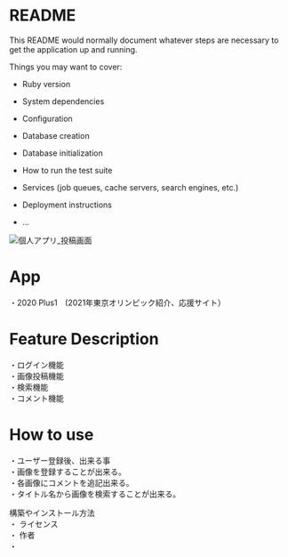 # README

This README would normally document whatever steps are necessary to get the
application up and running.

Things you may want to cover:

* Ruby version

* System dependencies

* Configuration

* Database creation

* Database initialization

* How to run the test suite

* Services (job queues, cache servers, search engines, etc.)

* Deployment instructions

* ...

![個人アプリ_投稿画面](app/assets/images/2020_04_15_13.01.45.jpg
)


# App<br>
・2020 Plus1　(2021年東京オリンピック紹介、応援サイト）

# Feature Description<br>
・ログイン機能<br>
・画像投稿機能<br>
・検索機能<br>
・コメント機能<br>

# How to use<br>
・ユーザー登録後、出来る事<br>
 ・画像を登録することが出来る。<br>
 ・各画像にコメントを追記出来る。<br>
 ・タイトル名から画像を検索することが出来る。<br>

構築やインストール方法<br>
・
ライセンス<br>
・
作者<br>
・
